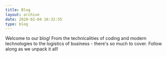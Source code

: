 ```yaml
---
title: Blog
layout: archive
date: 2020-02-04 16:32:55
type: blog
---
```

Welcome to our blog! From the technicalities of coding and modern technologies to the logistics of business - there's so much to cover. Follow along as we unpack it all!